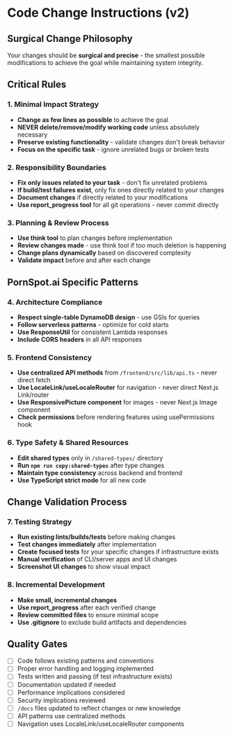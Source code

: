 # Code Change Instructions (v2)

## Surgical Change Philosophy
Your changes should be **surgical and precise** - the smallest possible modifications to achieve the goal while maintaining system integrity.

## Critical Rules

### 1. Minimal Impact Strategy
- **Change as few lines as possible** to achieve the goal
- **NEVER delete/remove/modify working code** unless absolutely necessary
- **Preserve existing functionality** - validate changes don't break behavior
- **Focus on the specific task** - ignore unrelated bugs or broken tests

### 2. Responsibility Boundaries
- **Fix only issues related to your task** - don't fix unrelated problems
- **If build/test failures exist**, only fix ones directly related to your changes
- **Document changes** if directly related to your modifications
- **Use report_progress tool** for all git operations - never commit directly

### 3. Planning & Review Process
- **Use think tool** to plan changes before implementation
- **Review changes made** - use think tool if too much deletion is happening
- **Change plans dynamically** based on discovered complexity
- **Validate impact** before and after each change

## PornSpot.ai Specific Patterns

### 4. Architecture Compliance
- **Respect single-table DynamoDB design** - use GSIs for queries
- **Follow serverless patterns** - optimize for cold starts
- **Use ResponseUtil** for consistent Lambda responses
- **Include CORS headers** in all API responses

### 5. Frontend Consistency
- **Use centralized API methods** from `/frontend/src/lib/api.ts` - never direct fetch
- **Use LocaleLink/useLocaleRouter** for navigation - never direct Next.js Link/router
- **Use ResponsivePicture component** for images - never Next.js Image component
- **Check permissions** before rendering features using usePermissions hook

### 6. Type Safety & Shared Resources
- **Edit shared types** only in `/shared-types/` directory
- **Run `npm run copy:shared-types`** after type changes
- **Maintain type consistency** across backend and frontend
- **Use TypeScript strict mode** for all new code

## Change Validation Process

### 7. Testing Strategy
- **Run existing lints/builds/tests** before making changes
- **Test changes immediately** after implementation
- **Create focused tests** for your specific changes if infrastructure exists
- **Manual verification** of CLI/server apps and UI changes
- **Screenshot UI changes** to show visual impact

### 8. Incremental Development
- **Make small, incremental changes** 
- **Use report_progress** after each verified change
- **Review committed files** to ensure minimal scope
- **Use .gitignore** to exclude build artifacts and dependencies

## Quality Gates
- [ ] Code follows existing patterns and conventions
- [ ] Proper error handling and logging implemented
- [ ] Tests written and passing (if test infrastructure exists)
- [ ] Documentation updated if needed
- [ ] Performance implications considered
- [ ] Security implications reviewed
- [ ] `/docs` files updated to reflect changes or new knowledge
- [ ] API patterns use centralized methods
- [ ] Navigation uses LocaleLink/useLocaleRouter components